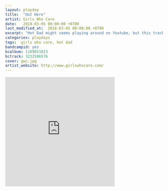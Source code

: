 ```yaml
---
layout: playday
title:  "Out Here"
artist: Girls Who Care
date:   2018-03-05 00:00:00 +0700
last_modified_at:  2018-03-05 00:00:00 +0700
excerpt: "Hot Dad might seems playing around on Youtube, but this track is no playing around. it's dead groovy serious."
categories: playdays
tags:  girls who care, hot dad
bandcampid: yes
bcalbum: 1189051823
bctrack: 3232506576
cover: gwc.jpg
artist_website: http://www.girlswhocare.com/
---
```


<iframe style="border: 0; width: 350px; height: 350px;" src="https://bandcamp.com/EmbeddedPlayer/album=1189051823/size=large/bgcol=ffffff/linkcol=0687f5/minimal=true/track=3232506576/transparent=true/" seamless><a href="http://girlswhocare.bandcamp.com/album/light-sleeper">Light Sleeper by Girls Who Care</a></iframe>
